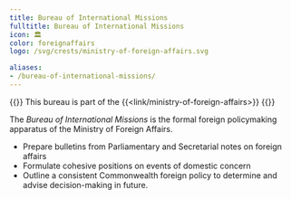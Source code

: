 ```yaml
---
title: Bureau of International Missions
fulltitle: Bureau of International Missions
icon: 🏛️
color: foreignaffairs
logo: /svg/crests/ministry-of-foreign-affairs.svg

aliases:
- /bureau-of-international-missions/
---
```

{{<note series>}}
 This bureau is part of the {{<link/ministry-of-foreign-affairs>}}
{{</note>}}

The *Bureau of International Missions* is the formal foreign policymaking apparatus of the Ministry of Foreign Affairs.

* Prepare bulletins from Parliamentary and Secretarial notes on foreign affairs
* Formulate cohesive positions on events of domestic concern
* Outline a consistent Commonwealth foreign policy to determine and advise decision-making in future.